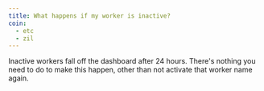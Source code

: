 ```yaml
---
title: What happens if my worker is inactive?
coin:
  - etc
  - zil
---
```


Inactive workers fall off the dashboard after 24 hours. There's nothing you need to do to make this happen, other than not activate that worker name again.
